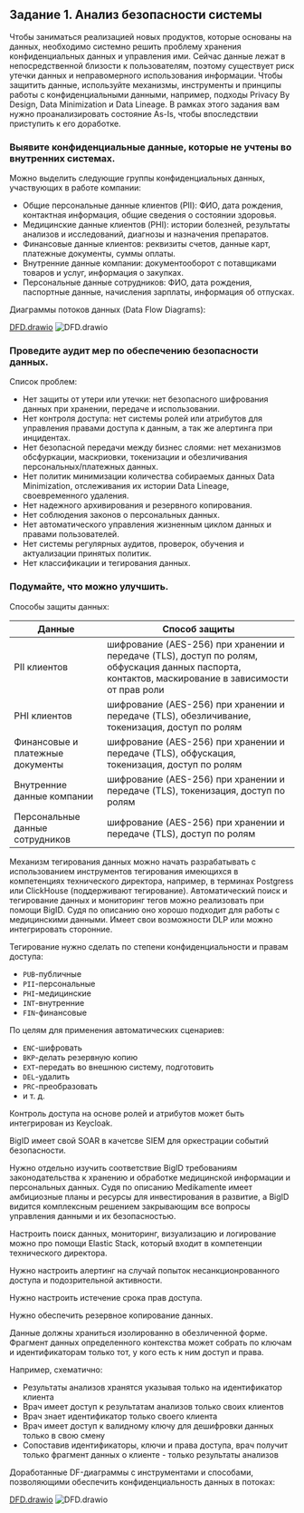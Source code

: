 ## Задание 1. Анализ безопасности системы

Чтобы заниматься реализацией новых продуктов, которые основаны на данных, необходимо системно решить проблему хранения конфиденциальных данных и управления ими.
Сейчас данные лежат в непосредственной близости к пользователям, поэтому существует риск утечки данных и неправомерного использования информации.
Чтобы защитить данные, используйте механизмы, инструменты и принципы работы с конфиденциальными данными, например, подходы Privacy By Design, Data Minimization и Data Lineage.
В рамках этого задания вам нужно проанализировать состояние As-Is, чтобы впоследствии приступить к его доработке.

### Выявите конфиденциальные данные, которые не учтены во внутренних системах.
Можно выделить следующие группы конфиденциальных данных, участвующих в работе компании:
- Общие персональные данные клиентов (PII): ФИО, дата рождения, контактная информация, общие сведения о состоянии здоровья.
- Медицинские данные клиентов (PHI): истории болезней, результаты анализов и исследований, диагнозы и назначения препаратов.
- Финансовые данные клиентов: реквизиты счетов, данные карт, платежные документы, суммы оплаты.
- Внутренние данные компании: документооборот с потавщиками товаров и услуг, информация о закупках.
- Персональные данные сотрудников: ФИО, дата рождения, паспортные данные, начисления зарплаты, информация об отпусках.

Диаграммы потоков данных (Data Flow Diagrams):

[DFD.drawio](https://github.com/Boropwnz/architecture-medikamente/blob/medikamente/Task1/DFD.drawio)
![DFD.drawio](https://github.com/Boropwnz/architecture-medikamente/blob/medikamente/Task1/DFD.svg)


### Проведите аудит мер по обеспечению безопасности данных.

Список проблем:
- Нет защиты от утери или утечки: нет безопасного шифрования данных при хранении, передаче и использовании.
- Нет контроля доступа: нет системы ролей или атрибутов для управления правами доступа к данным, а так же алертинга при инцидентах.
- Нет безопасной передачи между бизнес слоями: нет механизмов обсфуркации, маскриовки, токенизации и обезличивания персональных/платежных данных.
- Нет политик минимизации количества собираемых данных Data Minimization, отслеживания их истории Data Lineage, своевременного удаления.
- Нет надежного архивирования и резервного копирования.
- Нет соблюдения законов о персональных данных.
- Нет автоматического управления жизненным циклом данных и правами пользователей.
- Нет системы регулярных аудитов, проверок, обучения и актуализации принятых политик.
- Нет классификации и тегирования данных.


### Подумайте, что можно улучшить.

Способы защиты данных:

| Данные | Способ защиты |
|-----|------------------------------------|
| PII клиентов | шифрование (AES-256) при хранении и передаче (TLS), доступ по ролям, обфускация данных паспорта, контактов, маскирование в зависимости от прав роли |
| PHI клиентов | шифрование (AES-256) при хранении и передаче (TLS), обезличивание, токенизация, доступ по ролям |
| Финансовые и платежные документы | шифрование (AES-256) при хранении и передаче (TLS), обфускация, токенизация, доступ по ролям |
| Внутренние данные компании | шифрование (AES-256) при хранении и передаче (TLS), токенизация, доступ по ролям |
| Персональные данные сотрудников | шифрование (AES-256) при хранении и передаче (TLS), доступ по ролям |

Механизм тегирования данных можно начать разрабатывать с использованием инструментов тегирования имеющихся в компетенциях технического директора, например, в терминах Postgress или ClickHouse (поддерживают тегирование).
Автоматический поиск и тегирование данных и мониторинг тегов можно реализовать при помощи BigID. Судя по описанию оно хорошо подходит для работы с медицинскими данными. Имеет свои возможности DLP или можно интегрировать сторонние.


Тегирование нужно сделать по степени конфиденциальности и правам доступа:
 - `PUB`-публичные
 - `PII`-персональные
 - `PHI`-медицинские
 - `INT`-внутренние
 - `FIN`-финансовые

По целям для применения автоматических сценариев:
 - `ENC`-шифровать
 - `BKP`-делать резервную копию
 - `EXT`-передать во внешнюю систему, подготовить
 - `DEL`-удалить
 - `PRC`-преобразовать
 - и т. д.

Контроль доступа на основе ролей и атрибутов может быть интегрирован из Keycloak.

BigID имеет свой SOAR в качетсве SIEM для оркестрации событий безопасности.

Нужно отдельно изучить соответствие BigID требованиям законодательства к хранению и обработке медицинской информации и персональных данных. Судя по описанию Medikamente имеет амбициозные планы и ресурсы для инвестирования в развитие, а BigID видится комплексным решением закрывающим все вопросы управления данными и их безопасностью.

Настроить поиск данных, мониторинг, визуализацию и логирование можно про помощи Elastic Stack, который входит в компетенции технического директора.

Нужно настроить алертинг на случай попыток несанкционрованного доступа и подозрительной активности.

Нужно настроить истечение срока прав доступа.

Нужно обеспечить резервное копирование данных.

Данные должны храниться изолированно в обезличенной форме. Фрагмент данных определенного контекства может собрать по ключам и идентификаторам только тот, у кого есть к ним доступ и права.

Например, схематично:
 - Результаты анализов хранятся указывая только на идентификатор клиента
 - Врач имеет доступ к результатам анализов только своих клиентов
 - Врач знает идентификатор только своего клиента
 - Врач имеет доступ к валидному ключу для дешифровки данных только в свою смену
 - Сопоставив идентификаторы, ключи и права доступа, врач получит только фрагмент данных о клиенте - только результаты анализов

Доработанные DF-диаграммы с инструментами и способами, позволяющими обеспечить конфиденциальность данных в потоках:

[DFD.drawio](https://github.com/Boropwnz/architecture-medikamente/blob/medikamente/Task1/DFD2.drawio)
![DFD.drawio](https://github.com/Boropwnz/architecture-medikamente/blob/medikamente/Task1/DFD2.svg)

